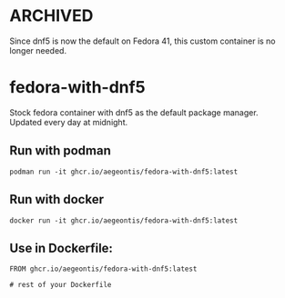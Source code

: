 # ARCHIVED
Since dnf5 is now the default on Fedora 41, this custom container is no longer needed.

# fedora-with-dnf5
Stock fedora container with dnf5 as the default package manager.  
Updated every day at midnight.  

## Run with podman
`podman run -it ghcr.io/aegeontis/fedora-with-dnf5:latest`

## Run with docker
`docker run -it ghcr.io/aegeontis/fedora-with-dnf5:latest`

## Use in Dockerfile:
```
FROM ghcr.io/aegeontis/fedora-with-dnf5:latest

# rest of your Dockerfile
```
